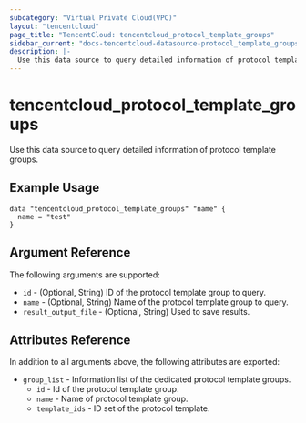 ```yaml
---
subcategory: "Virtual Private Cloud(VPC)"
layout: "tencentcloud"
page_title: "TencentCloud: tencentcloud_protocol_template_groups"
sidebar_current: "docs-tencentcloud-datasource-protocol_template_groups"
description: |-
  Use this data source to query detailed information of protocol template groups.
---
```


# tencentcloud_protocol_template_groups

Use this data source to query detailed information of protocol template groups.

## Example Usage

```hcl
data "tencentcloud_protocol_template_groups" "name" {
  name = "test"
}
```

## Argument Reference

The following arguments are supported:

* `id` - (Optional, String) ID of the protocol template group to query.
* `name` - (Optional, String) Name of the protocol template group to query.
* `result_output_file` - (Optional, String) Used to save results.

## Attributes Reference

In addition to all arguments above, the following attributes are exported:

* `group_list` - Information list of the dedicated protocol template groups.
  * `id` - Id of the protocol template group.
  * `name` - Name of protocol template group.
  * `template_ids` - ID set of the protocol template.



